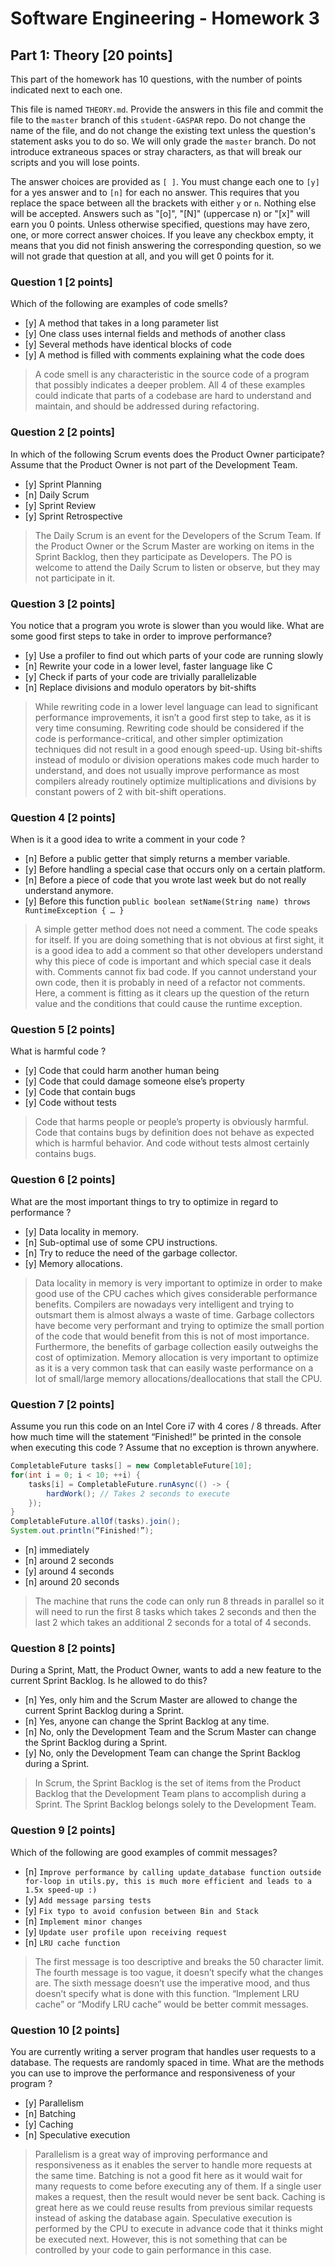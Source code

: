 # Software Engineering - Homework 3

## Part 1: Theory [20 points]

This part of the homework has 10 questions, with the number of points indicated next to each one.

This file is named `THEORY.md`. Provide the answers in this file and commit the file to the `master` branch of this `student-GASPAR` repo. Do not change the name of the file, and do not change the existing text unless the question's statement asks you to do so. We will only grade the `master` branch. Do not introduce extraneous spaces or stray characters, as that will break our scripts and you will lose points.

The answer choices are provided as `[ ]`.  You must change each one to `[y]` for a yes answer and to `[n]` for each no answer.  This requires that you replace the space between all the brackets with either `y` or `n`. Nothing else will be accepted. Answers such as "[o]", "[N]" (uppercase n) or "[x]" will earn you 0 points. Unless otherwise specified, questions may have zero, one, or more correct answer choices. If you leave any checkbox empty, it means that you did not finish answering the corresponding question, so we will not grade that question at all, and you will get 0 points for it.

### Question 1 [2 points]

Which of the following are examples of code smells?

- [y] A method that takes in a long parameter list
- [y] One class uses internal fields and methods of another class
- [y] Several methods have identical blocks of code
- [y] A method is filled with comments explaining what the code does

> A code smell is any characteristic in the source code of a program that possibly indicates a deeper problem. All 4 of these examples could indicate that parts of a codebase are hard to understand and maintain, and should be addressed during refactoring.

### Question 2 [2 points]

In which of the following Scrum events does the Product Owner participate? Assume that the Product Owner is not part of the Development Team.

- [y] Sprint Planning
- [n] Daily Scrum
- [y] Sprint Review
- [y] Sprint Retrospective

>  The Daily Scrum is an event for the Developers of the Scrum Team. If the Product Owner or the Scrum Master are working on items in the Sprint Backlog, then they participate as Developers. The PO is welcome to attend the Daily Scrum to listen or observe, but they may not participate in it.

### Question 3 [2 points]

You notice that a program you wrote is slower than you would like. What are some good first steps to take in order to improve performance?

- [y] Use a profiler to find out which parts of your code are running slowly
- [n] Rewrite your code in a lower level, faster language like C
- [y] Check if parts of your code are trivially parallelizable
- [n] Replace divisions and modulo operators by bit-shifts
 
> While rewriting code in a lower level language can lead to significant performance improvements, it isn’t a good first step to take, as it is very time consuming. Rewriting code should be considered if the code is performance-critical, and other simpler optimization techniques did not result in a good enough speed-up.
> Using bit-shifts instead of modulo or division operations makes code much harder to understand, and does not usually improve performance as most compilers already routinely optimize multiplications and divisions by constant powers of 2 with bit-shift operations.

### Question 4 [2 points]

When is it a good idea to write a comment in your code ?

- [n] Before a public getter that simply returns a member variable.
- [y] Before handling a special case that occurs only on a certain platform.
- [n] Before a piece of code that you wrote last week but do not really understand anymore.
- [y] Before this function `public boolean setName(String name) throws RuntimeException { … }`

> A simple getter method does not need a comment. The code speaks for itself.
> If you are doing something that is not obvious at first sight, it is a good idea to add a comment so that other developers understand why this piece of code is important and which special case it deals with.
> Comments cannot fix bad code. If you cannot understand your own code, then it is probably in need of a refactor not comments.
> Here, a comment is fitting as it clears up the question of the return value and the conditions that could cause the runtime exception.

### Question 5 [2 points]

What is harmful code ?

- [y] Code that could harm another human being
- [y] Code that could damage someone else’s property
- [y] Code that contain bugs
- [y] Code without tests

> Code that harms people or people’s property is obviously harmful.
> Code that contains bugs by definition does not behave as expected which is harmful behavior. And code without tests almost certainly contains bugs.

### Question 6 [2 points]

What are the most important things to try to optimize in regard to performance ?

- [y] Data locality in memory.
- [n] Sub-optimal use of some CPU instructions.
- [n] Try to reduce the need of the garbage collector.
- [y] Memory allocations.

> Data locality in memory is very important to optimize in order to make good use of the CPU caches which gives considerable performance benefits.
> Compilers are nowadays very intelligent and trying to outsmart them is almost always a waste of time.
> Garbage collectors have become very performant and trying to optimize the small portion of the code that would benefit from this is not of most importance. Furthermore, the benefits of garbage collection easily outweighs the cost of optimization.
> Memory allocation is very important to optimize as it is a very common task that can easily  waste performance on a lot of small/large memory allocations/deallocations that stall the CPU.

### Question 7 [2 points]

Assume you run this code on an Intel Core i7 with 4 cores / 8 threads. After how much time will the statement “Finished!” be printed in the console when executing this code ? Assume that no exception is thrown anywhere.

```java
CompletableFuture tasks[] = new CompletableFuture[10];
for(int i = 0; i < 10; ++i) {
    tasks[i] = CompletableFuture.runAsync(() -> {
        hardWork(); // Takes 2 seconds to execute
    });
}
CompletableFuture.allOf(tasks).join();
System.out.println(“Finished!”);
```

- [n] immediately
- [n] around 2 seconds
- [y] around 4 seconds
- [n] around 20 seconds

> The machine that runs the code can only run 8 threads in parallel so it will need to run the first 8 tasks which takes 2 seconds and then the last 2 which takes an additional 2 seconds for a total of 4 seconds.

### Question 8 [2 points]

During a Sprint, Matt, the Product Owner, wants to add a new feature to the current Sprint Backlog. Is he allowed to do this?

- [n] Yes, only him and the Scrum Master are allowed to change the current Sprint Backlog during a Sprint.
- [n] Yes, anyone can change the Sprint Backlog at any time.
- [n] No, only the Development Team and the Scrum Master can change the Sprint Backlog during a Sprint.
- [y] No, only the Development Team can change the Sprint Backlog during a Sprint.

> In Scrum, the Sprint Backlog is the set of items from the Product Backlog that the Development Team plans to accomplish during a Sprint. The Sprint Backlog belongs solely to the Development Team.

### Question 9 [2 points]

Which of the following are good examples of commit messages?

- [n] `Improve performance by calling update_database function outside for-loop in utils.py, this is much more efficient and leads to a 1.5x speed-up :)`
- [y] `Add message parsing tests`
- [y] `Fix typo to avoid confusion between Bin and Stack`
- [n] `Implement minor changes`
- [y] `Update user profile upon receiving request`
- [n] `LRU cache function`

> The first message is too descriptive and breaks the 50 character limit.
>  The fourth message is too vague, it doesn’t specify what the changes are.
> The sixth message doesn’t use the imperative mood, and thus doesn’t specify what is done with this function. “Implement LRU cache” or “Modify LRU cache” would be better commit messages.

### Question 10 [2 points]

You are currently writing a server program that handles user requests to a database. The requests are randomly spaced in time. What are the methods you can use to improve the performance and responsiveness of your program ?

- [y] Parallelism
- [n] Batching
- [y] Caching
- [n] Speculative execution

> Parallelism is a great way of improving performance and responsiveness as it enables the server to handle more requests at the same time.
> Batching is not a good fit here as it would wait for many requests to come before executing any of them. If a single user makes a request, then the result would never be sent back.
> Caching is great here as we could reuse results from previous similar requests instead of asking the database again.
> Speculative execution is performed by the CPU to execute in advance code that it thinks might be executed next. However, this is not something that can be controlled by your code to gain performance in this case.
